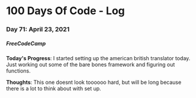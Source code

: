 # 100 Days Of Code - Log
### Day 71: April 23, 2021
##### FreeCodeCamp 

**Today's Progress**: I started setting up the american british translator today. Just working out some of the bare bones framework and figuring out functions.

**Thoughts**: This one doesnt look toooooo hard, but will be long because there is a lot to think about with set up.